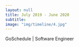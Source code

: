 ```yaml
---
layout: null
title: July 2019 - June 2020
subtitle:
image: "img/timeline/4.jpg"
---
```

GoSchedule | Software Engineer